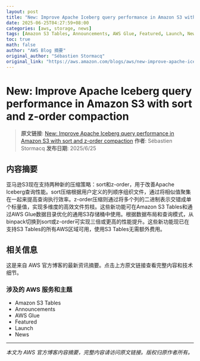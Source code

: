 ```yaml
---
layout: post
title: "New: Improve Apache Iceberg query performance in Amazon S3 with sort and z-order compaction"
date: 2025-06-25T04:27:59+08:00
categories: [aws, storage, news]
tags: [Amazon S3 Tables, Announcements, AWS Glue, Featured, Launch, News]
toc: true
math: false
author: "AWS Blog 摘要"
original_author: "Sébastien Stormacq"
original_link: "https://aws.amazon.com/blogs/aws/new-improve-apache-iceberg-query-performance-in-amazon-s3-with-sort-and-z-order-compaction/"
---
```


# New: Improve Apache Iceberg query performance in Amazon S3 with sort and z-order compaction

> **原文链接**: [New: Improve Apache Iceberg query performance in Amazon S3 with sort and z-order compaction](https://aws.amazon.com/blogs/aws/new-improve-apache-iceberg-query-performance-in-amazon-s3-with-sort-and-z-order-compaction/)
> **作者**: Sébastien Stormacq
> **发布日期**: 2025/6/25

## 内容摘要

亚马逊S3现在支持两种新的压缩策略：sort和z-order，用于改善Apache Iceberg查询性能。sort压缩根据用户定义的列顺序组织文件，通过将相似值聚集在一起来提高查询执行效率。z-order压缩则通过将多个列的二进制表示交错成单个标量值，实现多维度的高效文件剪枝。这些新功能可在Amazon S3 Tables和通过AWS Glue数据目录优化的通用S3存储桶中使用。根据数据布局和查询模式，从binpack切换到sort或z-order可实现三倍或更高的性能提升。这些新功能现已在支持S3 Tables的所有AWS区域可用，使用S3 Tables无需额外费用。

## 相关信息

这是来自 AWS 官方博客的最新资讯摘要。点击上方原文链接查看完整内容和技术细节。

### 涉及的 AWS 服务和主题

- Amazon S3 Tables
- Announcements
- AWS Glue
- Featured
- Launch
- News

---

*本文为 AWS 官方博客内容摘要，完整内容请访问原文链接。版权归原作者所有。*